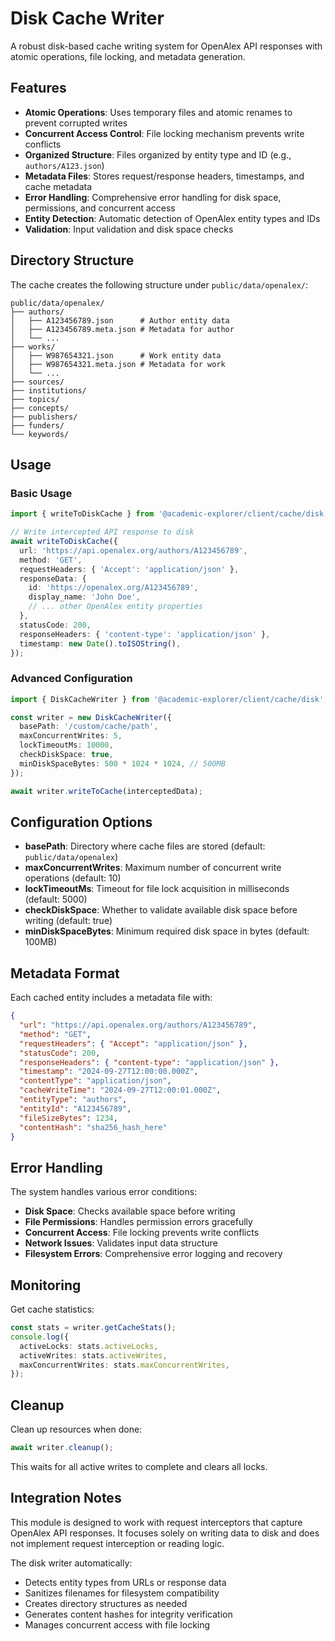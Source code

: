 # Disk Cache Writer

A robust disk-based cache writing system for OpenAlex API responses with atomic operations, file locking, and metadata generation.

## Features

- **Atomic Operations**: Uses temporary files and atomic renames to prevent corrupted writes
- **Concurrent Access Control**: File locking mechanism prevents write conflicts
- **Organized Structure**: Files organized by entity type and ID (e.g., `authors/A123.json`)
- **Metadata Files**: Stores request/response headers, timestamps, and cache metadata
- **Error Handling**: Comprehensive error handling for disk space, permissions, and concurrent access
- **Entity Detection**: Automatic detection of OpenAlex entity types and IDs
- **Validation**: Input validation and disk space checks

## Directory Structure

The cache creates the following structure under `public/data/openalex/`:

```
public/data/openalex/
├── authors/
│   ├── A123456789.json      # Author entity data
│   ├── A123456789.meta.json # Metadata for author
│   └── ...
├── works/
│   ├── W987654321.json      # Work entity data
│   ├── W987654321.meta.json # Metadata for work
│   └── ...
├── sources/
├── institutions/
├── topics/
├── concepts/
├── publishers/
├── funders/
└── keywords/
```

## Usage

### Basic Usage

```typescript
import { writeToDiskCache } from '@academic-explorer/client/cache/disk';

// Write intercepted API response to disk
await writeToDiskCache({
  url: 'https://api.openalex.org/authors/A123456789',
  method: 'GET',
  requestHeaders: { 'Accept': 'application/json' },
  responseData: {
    id: 'https://openalex.org/A123456789',
    display_name: 'John Doe',
    // ... other OpenAlex entity properties
  },
  statusCode: 200,
  responseHeaders: { 'content-type': 'application/json' },
  timestamp: new Date().toISOString(),
});
```

### Advanced Configuration

```typescript
import { DiskCacheWriter } from '@academic-explorer/client/cache/disk';

const writer = new DiskCacheWriter({
  basePath: '/custom/cache/path',
  maxConcurrentWrites: 5,
  lockTimeoutMs: 10000,
  checkDiskSpace: true,
  minDiskSpaceBytes: 500 * 1024 * 1024, // 500MB
});

await writer.writeToCache(interceptedData);
```

## Configuration Options

- **basePath**: Directory where cache files are stored (default: `public/data/openalex`)
- **maxConcurrentWrites**: Maximum number of concurrent write operations (default: 10)
- **lockTimeoutMs**: Timeout for file lock acquisition in milliseconds (default: 5000)
- **checkDiskSpace**: Whether to validate available disk space before writing (default: true)
- **minDiskSpaceBytes**: Minimum required disk space in bytes (default: 100MB)

## Metadata Format

Each cached entity includes a metadata file with:

```json
{
  "url": "https://api.openalex.org/authors/A123456789",
  "method": "GET",
  "requestHeaders": { "Accept": "application/json" },
  "statusCode": 200,
  "responseHeaders": { "content-type": "application/json" },
  "timestamp": "2024-09-27T12:00:00.000Z",
  "contentType": "application/json",
  "cacheWriteTime": "2024-09-27T12:00:01.000Z",
  "entityType": "authors",
  "entityId": "A123456789",
  "fileSizeBytes": 1234,
  "contentHash": "sha256_hash_here"
}
```

## Error Handling

The system handles various error conditions:

- **Disk Space**: Checks available space before writing
- **File Permissions**: Handles permission errors gracefully
- **Concurrent Access**: File locking prevents write conflicts
- **Network Issues**: Validates input data structure
- **Filesystem Errors**: Comprehensive error logging and recovery

## Monitoring

Get cache statistics:

```typescript
const stats = writer.getCacheStats();
console.log({
  activeLocks: stats.activeLocks,
  activeWrites: stats.activeWrites,
  maxConcurrentWrites: stats.maxConcurrentWrites,
});
```

## Cleanup

Clean up resources when done:

```typescript
await writer.cleanup();
```

This waits for all active writes to complete and clears all locks.

## Integration Notes

This module is designed to work with request interceptors that capture OpenAlex API responses. It focuses solely on writing data to disk and does not implement request interception or reading logic.

The disk writer automatically:
- Detects entity types from URLs or response data
- Sanitizes filenames for filesystem compatibility
- Creates directory structures as needed
- Generates content hashes for integrity verification
- Manages concurrent access with file locking